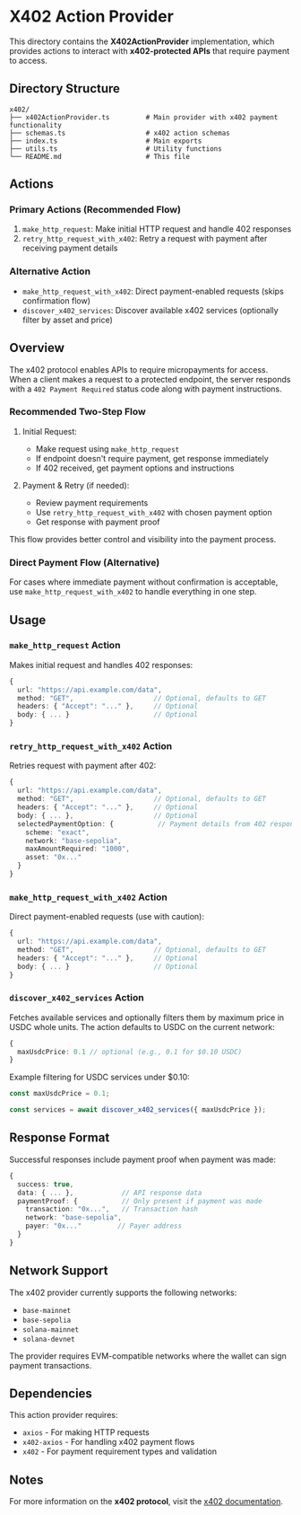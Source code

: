 # X402 Action Provider

This directory contains the **X402ActionProvider** implementation, which provides actions to interact with **x402-protected APIs** that require payment to access.

## Directory Structure

```
x402/
├── x402ActionProvider.ts         # Main provider with x402 payment functionality
├── schemas.ts                    # x402 action schemas
├── index.ts                      # Main exports
├── utils.ts                      # Utility functions
└── README.md                     # This file
```

## Actions

### Primary Actions (Recommended Flow)

1. `make_http_request`: Make initial HTTP request and handle 402 responses
2. `retry_http_request_with_x402`: Retry a request with payment after receiving payment details

### Alternative Action

- `make_http_request_with_x402`: Direct payment-enabled requests (skips confirmation flow)
- `discover_x402_services`: Discover available x402 services (optionally filter by asset and price)

## Overview

The x402 protocol enables APIs to require micropayments for access. When a client makes a request to a protected endpoint, the server responds with a `402 Payment Required` status code along with payment instructions.

### Recommended Two-Step Flow

1. Initial Request:
   - Make request using `make_http_request`
   - If endpoint doesn't require payment, get response immediately
   - If 402 received, get payment options and instructions

2. Payment & Retry (if needed):
   - Review payment requirements
   - Use `retry_http_request_with_x402` with chosen payment option
   - Get response with payment proof

This flow provides better control and visibility into the payment process.

### Direct Payment Flow (Alternative)

For cases where immediate payment without confirmation is acceptable, use `make_http_request_with_x402` to handle everything in one step.

## Usage

### `make_http_request` Action

Makes initial request and handles 402 responses:

```typescript
{
  url: "https://api.example.com/data",
  method: "GET",                    // Optional, defaults to GET
  headers: { "Accept": "..." },     // Optional
  body: { ... }                     // Optional
}
```

### `retry_http_request_with_x402` Action

Retries request with payment after 402:

```typescript
{
  url: "https://api.example.com/data",
  method: "GET",                    // Optional, defaults to GET
  headers: { "Accept": "..." },     // Optional
  body: { ... },                    // Optional
  selectedPaymentOption: {           // Payment details from 402 response
    scheme: "exact",
    network: "base-sepolia",
    maxAmountRequired: "1000",
    asset: "0x..."
  }
}
```

### `make_http_request_with_x402` Action

Direct payment-enabled requests (use with caution):

```typescript
{
  url: "https://api.example.com/data",
  method: "GET",                    // Optional, defaults to GET
  headers: { "Accept": "..." },     // Optional
  body: { ... }                     // Optional
}
```

### `discover_x402_services` Action

Fetches available services and optionally filters them by maximum price in USDC whole units. The action defaults to USDC on the current network:

```typescript
{
  maxUsdcPrice: 0.1 // optional (e.g., 0.1 for $0.10 USDC)
}
```

Example filtering for USDC services under $0.10:

```ts
const maxUsdcPrice = 0.1;

const services = await discover_x402_services({ maxUsdcPrice });


```

## Response Format

Successful responses include payment proof when payment was made:

```typescript
{
  success: true,
  data: { ... },            // API response data
  paymentProof: {           // Only present if payment was made
    transaction: "0x...",   // Transaction hash
    network: "base-sepolia",
    payer: "0x..."         // Payer address
  }
}
```

## Network Support

The x402 provider currently supports the following networks:
- `base-mainnet`
- `base-sepolia`
- `solana-mainnet`
- `solana-devnet`

The provider requires EVM-compatible networks where the wallet can sign payment transactions.

## Dependencies

This action provider requires:
- `axios` - For making HTTP requests
- `x402-axios` - For handling x402 payment flows
- `x402` - For payment requirement types and validation

## Notes

For more information on the **x402 protocol**, visit the [x402 documentation](https://x402.gitbook.io/x402/). 